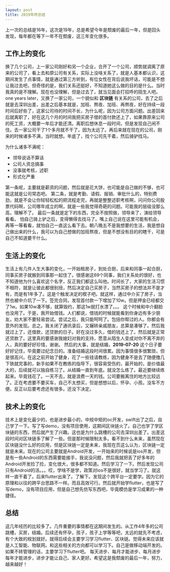 ```yaml
---
layout: post
title: 2019年终总结
---
```


<div class="message">
  上一次的总结是16年，这次是19年，总是希望今年是颓废的最后一年，但是回头发现，每年都在等下一年不在颓废，这三年变化很多。
</div>

## 工作上的变化
换了几个公司，上一家公司刚好和另一个企业，合开了一个公司，顺势就调离了原来的公司了，看上去和原公司有关系，实际上没啥关系了，就是人基本都认识，这期间发生了点事情，就是通过第三方听到，有位女性在背后说我坏话，可能是不想让我过去吧，但奇怪的是，我们关系还挺好，不知道她这么做的目的是什么。当时我真的是不理解。现在也没理解，但是过去了，就当见面会打招呼的陌生人吧。one years later，又换了一家公司，一个貌似和 **区块链** 有关系的公司，去了之后就是去深圳出差，出差之后基本就是，加班、熬夜、加班、再熬夜，好在持续一段时间后好些了，这家公司待的时间不长，为什么呢，因为公司方面问题。出差回来后就离职了，好在这几个月的时间我把买房子借的首付款还上了，如果靠原来公司的死工资，大概要一年后才能还清。离职后想休息一段时间，但是发现自己闲不住。去一家公司干了1个多月就不干了。因为太远了。再后来就在现在的公司，刚来的时候诸多不满，当时就想。年底了，找个公司先干着，然后骑驴找马。

为什么诸多不满呢：
- 领导说话不算话
- 公司人资总搞事
- 没事就考核，述职
- 形式化严重

第一条呢，主要就是薪资的问题，然后就是花大饼，也可能是自己做的不够，也可能这就是公司常态吧。
第二条，就是考勤、请假、报销、审批什么的，特别费劲，就是不会让你轻轻松松的把流程走完，再就是整整述职考核啊，问问你公司股票代码啊，公司哪年成立的啊，就是一些我觉得奇葩的问题。可能我的层级没那么高，理解不了。
最后一条就是定下的东西，完全不按照做，领导来了，演给领导看看。
怕自己骑上驴之后，变得懒得去找马了。嘴上自己说在这里可能有机会，再等一等看看，就怕自己一直这么看下去。朝八晚五不是我想要的生活，我是想自己做出来的什么，我可以为自己想做的加班熬夜，但是不想没有目的的瞎干，可是自己不知道要干什么。

## 生活上的变化
生活上有几件人生大事的变化，一开始租房子，到处合厨，后来和同事一起合厨，同事买房子就搬到同事那一起住了。很感谢这69个同事，我们关系处的很好，也不知道他为什么喜欢这个名字，反正我们都这么叫他。时间长了，大家的生活习惯不相符，就是让彼此都很别扭，然后决定自己买房子，当然买房子的想法并不是才有，而是有1年多了。这是个触发决定的楔子吧。就这样，通过中介买了房子，当然也被中介坑了一下。签完合同，发现首付款一下增加了10w。但是押金已经都交了1w。如果10w凑不够，就算毁约，那这1w就打水漂了。。。
这个时候和中介翻脸也没用了。于是，我开始借钱。人们都说，借钱的时候就能看到你身边有多少朋友。劝大家不要轻易尝试。尝试之后，我只能呵呵了。包括你帮过的人。你都会有意外的发现。总之。我关闭了通讯录后，又辗转亲戚朋友，总算是凑够了。然后我就过上了，还借款，还贷款的日子。好在没过多久，借的钱还上了。然后就是正常还贷款了。这里真的要感谢我媳妇对我的支持，愿意从陌生人变成对你不离不弃的人，真的要好好珍惜，谢谢。
然后的大事，就是结婚，**2019-07-20** 这个日子要好好记住，毕竟要过纪念日的。准备结婚这段时间很累。因为事情很多很繁琐，但是很高兴。在这之前开始了健身，花了一些钱请教练，因为健身不是去了随便撸几下铁就完事的，新手如果不在教练的指导下，很容易受伤的，最开始的，是价值最大的，后续就可以独自练习了。从结婚一直到年底。就没怎么练了。最近要继续练起来。毕竟钱花了。一天不去，就是浪费一天的钱。公司要搬离住的地方比较远了。正在考虑要不要买车，自己不太想买，但是想想以后，怀孕、小孩。没车不方便。反正以后要考虑还有很多。还没下决定。

## 技术上的变化
技术上是变化最少的，也是进步最小的，中规中矩的oc开发，swift出了之后，自己学了一下。写了写demo，没有项目使用，这期间区块链火了。自己也学了学区块链的东西，然后就产生了兴趣。这也是为什么跳槽的公司去深圳出差了。出差这段时间对区块链多了解了一些。但是那时候限制太多。看不到什么未来，虽然现在区块链没什么好的应用，但是区块链一定是未来，我现在页这么认为，区块链一定就是未来。现在的公司主要就是Android开发，一开始来的时候说是ios开发，但是有一些Android的东西需要能接手，我说没问题，然后我就把丢了好多年的Android开发捡了捡，变化很大，很多都不知道。然后学习了一下。然后发现公司只有Android的活。。。哎，学啥不是学，政策对ios不是很好，就当学习了。就这样一直干着了。后来flutter出来了。了解下。发现这个跨平台一定要学。因为它的原理和以往的跨平台思路不一样。而且高效可行。然后就开始学flutter，也是写了写demo，没有项目应用，但是自己想先仿写东西吧，毕竟模仿是学习成果的一种捷径。

## 总结

这几年经历的比较多了。几件重要的事情都在这期间发生的。从工作4年多的公司跳槽，买房，结婚。后续还有怀孕，孩子，孩子上学等等吧，太远的就先不考虑，有个大致的规划就好。就得后续会主要学习学习flutter、区块链。觉得未来应该就是人工智能、物联网。和这些相关的方向都可以学习下。自己是做移动端开发的。如果不转管理的话，主要学习下flutter吧。
每天进步、每月才能进步、每月进步每年才能进步，进步才能让自己、家人更好。希望这是我颓废的最后一年，努力，越来越好！
